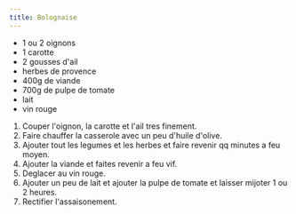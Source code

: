 ```yaml
---
title: Bolognaise
---
```


-   1 ou 2 oignons
-   1 carotte
-   2 gousses d'ail
-   herbes de provence
-   400g de viande
-   700g de pulpe de tomate
-   lait
-   vin rouge

1.  Couper l'oignon, la carotte et l'ail tres finement.
2.  Faire chauffer la casserole avec un peu d'huile d'olive.
3.  Ajouter tout les legumes et les herbes et faire revenir qq minutes a
    feu moyen.
4.  Ajouter la viande et faites revenir a feu vif.
5.  Deglacer au vin rouge.
6.  Ajouter un peu de lait et ajouter la pulpe de tomate et laisser
    mijoter 1 ou 2 heures.
7.  Rectifier l'assaisonement.

